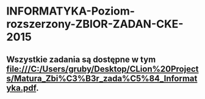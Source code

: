 # INFORMATYKA-Poziom-rozszerzony-ZBIOR-ZADAN-CKE-2015

## Wszystkie zadania są dostępne w tym [file:///C:/Users/gruby/Desktop/CLion%20Projects/Matura_Zbi%C3%B3r_zada%C5%84_Informatyka.pdf](dokumencie).